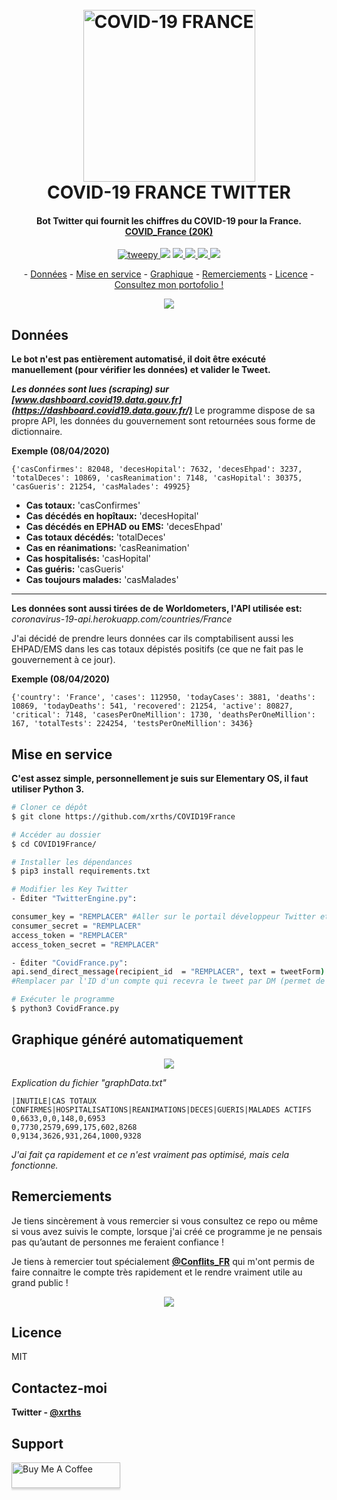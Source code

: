 


  
<h1 align="center">
  <br>
  <a href="www.xrths.fr"><img src="https://i.ibb.co/QPLPSNn/t-l-chargement-2.png)" alt="COVID-19 FRANCE" width="275"></a>
  <br>
  COVID-19 FRANCE TWITTER
  <br>
</h1>

<h4 align="center">Bot Twitter qui fournit les chiffres du COVID-19 pour la France. 
<br>
<a href="https://twitter.com/COVID_France" target="_blank">COVID_France (20K)</a></h4>

<p align="center">
  <a href="https://badge.fury.io/py/tweepy">
    <img src="https://badge.fury.io/py/tweepy.svg"
         alt="tweepy">
  </a>
  <a href="https://badge.fury.io/py/matplotlib"><img src="https://badge.fury.io/py/matplotlib.svg"></a>
  <a href="https://badge.fury.io/py/numpy">
      <img src="https://badge.fury.io/py/numpy.svg">
  </a>
  <a href="https://badge.fury.io/py/csv">
    <img src="https://badge.fury.io/py/csv.svg">
  </a>
    <a href="https://badge.fury.io/py/BeautifulSoup">
    <img src="https://badge.fury.io/py/BeautifulSoup.svg">
  </a>
    </a>
    <a href="https://badge.fury.io/py/requests">
    <img src="https://badge.fury.io/py/requests.svg">
  </a>
</p>

<p align="center">-
  <a href="#données">Données</a> -
  <a href="#mise-en-service">Mise en service</a> -
  <a href="#graphique-généré-automatiquement">Graphique</a> -
  <a href="#remerciements">Remerciements</a> -
  <a href="#licence">Licence</a> -
  <br>
  <a href="https://www.xrths.fr">Consultez mon portofolio !</a> 
</p>

<p align="center">
  <img src="https://i.ibb.co/M58RZFz/screely-1586216563483.png">
</p>

## Données
**Le bot n'est pas entièrement automatisé, il doit être exécuté manuellement (pour vérifier les données) et valider le Tweet.**

***Les données sont lues (scraping) sur [www.dashboard.covid19.data.gouv.fr](https://dashboard.covid19.data.gouv.fr/)***
Le programme dispose de sa propre API, les données du gouvernement sont retournées sous forme de dictionnaire.

**Exemple (08/04/2020)**

    {'casConfirmes': 82048, 'decesHopital': 7632, 'decesEhpad': 3237, 'totalDeces': 10869, 'casReanimation': 7148, 'casHopital': 30375, 'casGueris': 21254, 'casMalades': 49925} 

* **Cas totaux:** 'casConfirmes'
* **Cas décédés en hopîtaux:** 'decesHopital'
* **Cas décédés en EPHAD ou EMS:** 'decesEhpad'
* **Cas totaux décédés:** 'totalDeces'
* **Cas en réanimations:** 'casReanimation'
* **Cas hospitalisés:** 'casHopital'
* **Cas guéris:** 'casGueris'
* **Cas toujours malades:** 'casMalades'
---

**Les données sont aussi tirées de de Worldometers, l'API utilisée est:** 
*coronavirus-19-api.herokuapp.com/countries/France* 

J'ai décidé de prendre leurs données car ils comptabilisent aussi les EHPAD/EMS dans les cas totaux dépistés positifs (ce que ne fait pas le gouvernement à ce jour).

**Exemple (08/04/2020)**

    {'country': 'France', 'cases': 112950, 'todayCases': 3881, 'deaths': 10869, 'todayDeaths': 541, 'recovered': 21254, 'active': 80827, 'critical': 7148, 'casesPerOneMillion': 1730, 'deathsPerOneMillion': 167, 'totalTests': 224254, 'testsPerOneMillion': 3436}

## Mise en service

**C'est assez simple, personnellement je suis sur Elementary OS, il faut utiliser Python 3.**

```bash
# Cloner ce dépôt
$ git clone https://github.com/xrths/COVID19France

# Accéder au dossier
$ cd COVID19France/

# Installer les dépendances
$ pip3 install requirements.txt

# Modifier les Key Twitter
- Éditer "TwitterEngine.py":

consumer_key = "REMPLACER" #Aller sur le portail développeur Twitter et remplacer.
consumer_secret = "REMPLACER"
access_token = "REMPLACER"
access_token_secret = "REMPLACER"

- Éditer "CovidFrance.py":
api.send_direct_message(recipient_id  = "REMPLACER", text = tweetForm) 
#Remplacer par l'ID d'un compte qui recevra le tweet par DM (permet de le prévisualiser)

# Exécuter le programme
$ python3 CovidFrance.py
```


## Graphique généré automatiquement
<p align="center">
  <img src="https://i.ibb.co/Mk2nWzL/screely-1586382261352.png">
</p>

*Explication du fichier "graphData.txt"*

    |INUTILE|CAS TOTAUX CONFIRMES|HOSPITALISATIONS|REANIMATIONS|DECES|GUERIS|MALADES ACTIFS
    0,6633,0,0,148,0,6953 
    0,7730,2579,699,175,602,8268
    0,9134,3626,931,264,1000,9328

*J'ai fait ça rapidement et ce n'est vraiment pas optimisé, mais cela fonctionne.*

## Remerciements

Je tiens sincèrement à vous remercier si vous consultez ce repo ou même si vous avez suivis le compte, lorsque j'ai créé ce programme je ne pensais pas qu’autant de personnes me feraient confiance ! 

Je tiens à remercier tout spécialement **[@Conflits_FR](https://twitter.com/Conflits_FR)** qui m'ont permis de faire connaitre le compte très rapidement et le rendre vraiment utile au grand public !

<p align="center">
  <img src="https://i.ibb.co/qx04YmD/screely-1586219758514.png">
</p>

## Licence
MIT

## Contactez-moi
**Twitter - [@xrths](https://twitter.com/xrths)**

## Support
<a href="https://www.buymeacoffee.com/xrths" target="_blank"><img src="https://www.buymeacoffee.com/assets/img/custom_images/purple_img.png" alt="Buy Me A Coffee" style="height: 41px !important;width: 174px !important;box-shadow: 0px 3px 2px 0px rgba(190, 190, 190, 0.5) !important;-webkit-box-shadow: 0px 3px 2px 0px rgba(190, 190, 190, 0.5) !important;" ></a>


